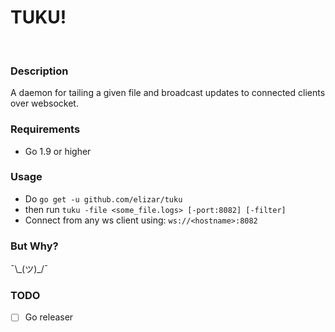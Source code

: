 # TUKU!

&nbsp;

### Description
A daemon for tailing a given file and broadcast updates to connected clients over websocket.

### Requirements
- Go 1.9 or higher

### Usage

- Do `go get -u github.com/elizar/tuku`
- then run `tuku -file <some_file.logs> [-port:8082] [-filter]`
- Connect from any ws client using: `ws://<hostname>:8082`

### But Why?

¯\\\_(ツ)\_/¯

### TODO

- [ ] Go releaser